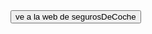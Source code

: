   
<html>
<head></head>
<body>
  <button href="./index.php">ve a la web de segurosDeCoche</button>
</body>
</html>
